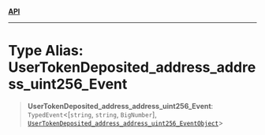 [**API**](../../../README.md)

***

# Type Alias: UserTokenDeposited\_address\_address\_uint256\_Event

> **UserTokenDeposited\_address\_address\_uint256\_Event**: `TypedEvent`\<\[`string`, `string`, `BigNumber`\], [`UserTokenDeposited_address_address_uint256_EventObject`](../interfaces/UserTokenDeposited_address_address_uint256_EventObject.md)\>
